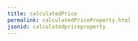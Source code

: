 ```yaml
---
title: calculatedPrice
permalink: calculatedPriceProperty.html
jsonid: calculatedpriceproperty
---
```

